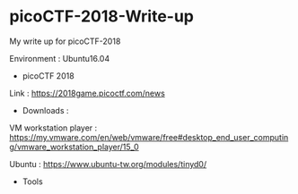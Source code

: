 # picoCTF-2018-Write-up
My write up for picoCTF-2018

Environment : Ubuntu16.04

* picoCTF 2018

Link : https://2018game.picoctf.com/news

* Downloads : 

VM workstation player : https://my.vmware.com/en/web/vmware/free#desktop_end_user_computing/vmware_workstation_player/15_0

Ubuntu : https://www.ubuntu-tw.org/modules/tinyd0/

* Tools

